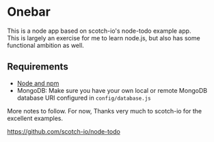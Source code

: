 # Onebar

This is a node app based on scotch-io's node-todo example app.  
This is largely an exercise for me to learn node.js, but also has some functional ambition as well.
## Requirements

- [Node and npm](http://nodejs.org)
- MongoDB: Make sure you have your own local or remote MongoDB database URI configured in `config/database.js`

More notes to follow.  For now, Thanks very much to scotch-io for the excellent examples.

https://github.com/scotch-io/node-todo